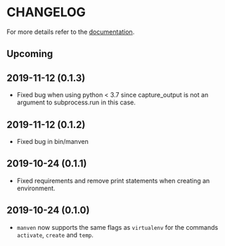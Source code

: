 CHANGELOG
=========

For more details refer to the [documentation](https://acksld.github.io/manven/).

Upcoming
--------

2019-11-12 (0.1.3)
------------------
* Fixed bug when using python < 3.7 since capture_output is not an argument to subprocess.run in this case.

2019-11-12 (0.1.2)
------------------
* Fixed bug in bin/manven

2019-10-24 (0.1.1)
------------------
* Fixed requirements and remove print statements when creating an environment.

2019-10-24 (0.1.0)
------------------
* `manven` now supports the same flags as `virtualenv` for the commands `activate`, `create` and `temp`.
